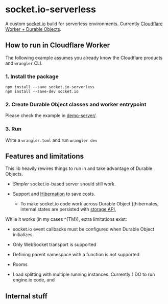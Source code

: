# socket.io-serverless

A custom [socket.io](https://socket.io/) build for serverless environments. Currently [Cloudflare Worker + Durable Objects](https://developers.cloudflare.com/durable-objects/).

## How to run in Cloudflare Worker

The following example assumes you already know the Cloudflare products and `wrangler` CLI.

### 1. Install the package

```
npm install --save socket.io-serverless
npm install --save-dev socket.io
```

### 2. Create Durable Object classes and worker entrypoint

Please check the example in [demo-server/](demo-server/).

### 3. Run

Write a `wrangler.toml` and run `wrangler dev`

## Features and limitations

This lib heavily rewires things to run in and take advantage of Durable Objects.

- *Simpler* socket.io-based server should still work.

- Support  and [Hibernation]() to save costs.
    - To make socket.io code work across Durable Object ([hibernates, internal states are persisted with [storage API](https://developers.cloudflare.com/durable-objects/api/storage-api/), 

<!-- [Alarm](https://developers.cloudflare.com/durable-objects/api/alarms/) -->

While it works (in my cases ^{TM}), extra limitations exist:

- socket.io event callbacks must be configured when Durable Object initializes.

<!-- otherwise they won't be recovered after hibernation -->

- Only WebSocket transport is supported

- Defining parent namespace with a function is not supported

 <!-- Allowing so would make it impossible to hydrate in new DO lifetime -->

- Rooms

<!-- Unlike other harder limitations this should be doable. I just don't have a plan yet -->

- Load splitting with multiple running instances. Currently 1 DO to run engine.io code, and 

## Internal stuff

